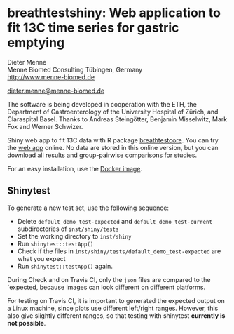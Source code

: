 breathtestshiny: Web application to fit 13C time series for gastric emptying
===========================================

Dieter Menne   
Menne Biomed Consulting Tübingen, Germany    
http://www.menne-biomed.de   

dieter.menne@menne-biomed.de 

The software is being developed in cooperation with the ETH, the Department of Gastroenterology of the University Hospital of Zürich, and Claraspital Basel. Thanks to Andreas Steingötter, Benjamin Misselwitz, Mark Fox and Werner Schwizer.

Shiny web app to fit 13C data with R package [breathtestcore](https://github.com/dmenne/breathtestcore). You can try the [web app](https://apps.menne-biomed.de/breathtestshiny/) online. No data are stored in this online version, but you can download all results and group-pairwise comparisons for studies.

For an easy installation, use the [Docker image](https://hub.docker.com/r/dmenne/breathtestshiny/).


## Shinytest

To generate a new test set, use the following sequence:

* Delete `default_demo_test-expected` and `default_demo_test-current` subdirectories of `inst/shiny/tests`
* Set the working directory to `inst/shiny`
* Run `shinytest::testApp()`
* Check if the files in `inst/shiny/tests/default_demo_test-expected` are what you expect
* Run `shinytest::testApp()` again.

During Check and on Travis CI, only the `json` files are compared to the `expected, because images can look different on different platforms.

For testing on Travis CI, it is important to generated the expected output on a Linux machine, since plots use different left/right ranges. However, this also give slightly different ranges, so that testing with shinytest __currently is not possible__.


 
